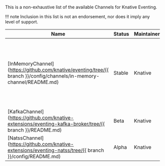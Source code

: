 <!--
This is a generated file and should not be changed manually. All changes should follow the
procedure:

1. Update the information in [`channels.yaml`](channels.yaml).

2. Run the generator tool:
    ```bash
    go run eventing/channels/generator/main.go
    ```
-->

This is a non-exhaustive list of the available Channels for Knative Eventing.

!!! note
    Inclusion in this list is not an endorsement, nor does it imply any level of support.

Name | Status | Maintainer | Description
--- | --- | --- | ---
[InMemoryChannel](https://github.com/knative/eventing/tree/{{ branch }}/config/channels/in-memory-channel/README.md) | Stable | Knative | In-memory channels are a best effort Channel. They should NOT be used in Production. They are useful for development.
[KafkaChannel](https://github.com/knative-extensions/eventing-kafka-broker/tree/{{ branch }}/README.md) | Beta | Knative | Channels are backed by [Apache Kafka](http://kafka.apache.org/) topics.
[NatssChannel](https://github.com/knative-extensions/eventing-natss/tree/{{ branch }}/config/README.md) | Alpha | Knative | Channels are backed by [NATS Streaming](https://github.com/nats-io/nats-streaming-server#configuring).


